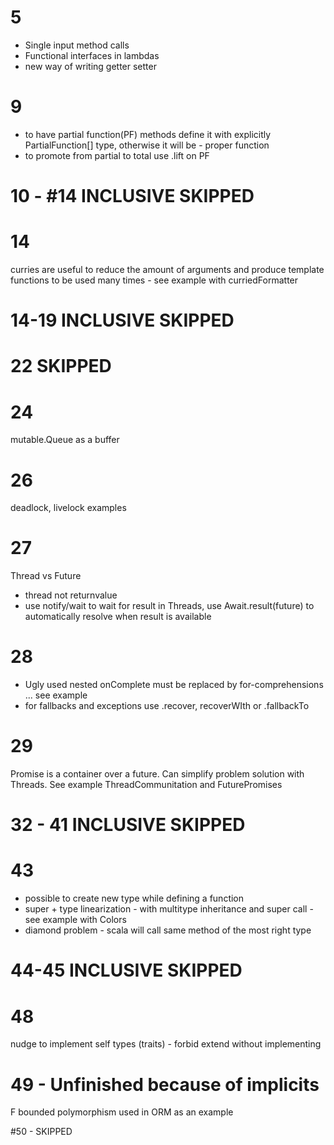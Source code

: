 # 5

* Single input method calls
* Functional interfaces in lambdas
* new way of writing getter setter

# 9

* to have partial function(PF) methods define it with explicitly PartialFunction[] type, otherwise it will be - proper
  function
* to promote from partial to total use .lift on PF

# 10 - #14 INCLUSIVE SKIPPED

# 14

curries are useful to reduce the amount of arguments and produce template functions to be used many times - see example
with curriedFormatter

# 14-19 INCLUSIVE SKIPPED

# 22 SKIPPED

# 24

mutable.Queue as a buffer

# 26

deadlock, livelock examples

# 27

Thread vs Future

* thread not returnvalue
* use notify/wait to wait for result in Threads, use Await.result(future) to automatically resolve when result is
  available

# 28

* Ugly used nested onComplete must be replaced by for-comprehensions ... see example
* for fallbacks and exceptions use .recover, recoverWIth or .fallbackTo

# 29

Promise is a container over a future. Can simplify problem solution with Threads. See example ThreadCommunitation and
FuturePromises

# 32 - 41  INCLUSIVE SKIPPED

# 43

* possible to create new type while defining a function
* super + type linearization - with multitype inheritance and super call - see example with Colors
* diamond problem - scala will call same method of the most right type

# 44-45   INCLUSIVE SKIPPED

# 48

nudge to implement self types (traits) - forbid extend without implementing

# 49 - Unfinished because of implicits

F bounded polymorphism used in ORM as an example

#50 - SKIPPED
